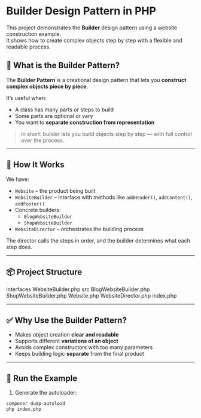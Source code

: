 # Builder Design Pattern in PHP

This project demonstrates the **Builder** design pattern using a website construction example.  
It shows how to create complex objects step by step with a flexible and readable process.

## 🧠 What is the Builder Pattern?

The **Builder Pattern** is a creational design pattern that lets you **construct complex objects piece by piece**.

It’s useful when:
- A class has many parts or steps to build
- Some parts are optional or vary
- You want to **separate construction from representation**

> In short: builder lets you build objects step by step — with full control over the process.

---

## 🧪 How It Works

We have:
- `Website` – the product being built
- `WebsiteBuilder` – interface with methods like `addHeader()`, `addContent()`, `addFooter()`
- Concrete builders:
    - `BlogWebsiteBuilder`
    - `ShopWebsiteBuilder`
- `WebsiteDirector` – orchestrates the building process

The director calls the steps in order, and the builder determines what each step does.

---

## 📦 Project Structure

interfaces
    WebsiteBuilder.php
src
    BlogWebsiteBuilder.php
    ShopWebsiteBuilder.php
    Website.php
    WebsiteDirector.php
index.php

---

## ✅ Why Use the Builder Pattern?

- Makes object creation **clear and readable**
- Supports different **variations of an object**
- Avoids complex constructors with too many parameters
- Keeps building logic **separate** from the final product

---

## 🧪 Run the Example

1. Generate the autoloader:

```bash
composer dump-autoload
php index.php